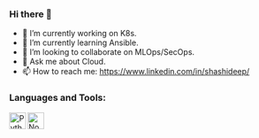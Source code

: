 ### Hi there 👋



- 🔭 I’m currently working on K8s.
- 🌱 I’m currently learning Ansible.
- 🤝 I’m looking to collaborate on MLOps/SecOps.
- 💬 Ask me about Cloud.
- 📫 How to reach me: https://www.linkedin.com/in/shashideep/


### Languages and Tools:


<img align="left" alt="Python" width="30px" src="https://avatars0.githubusercontent.com/u/1525981?s=200&v=4" />

<img align="left" alt="Node JS" width="30px" src="https://avatars0.githubusercontent.com/u/9950313?s=200&v=4" />










